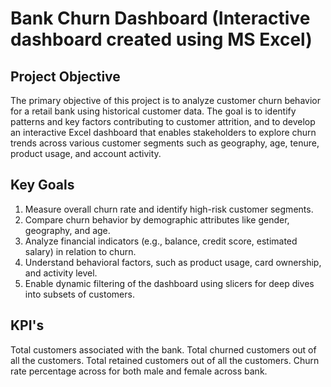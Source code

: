 # Bank Churn Dashboard (Interactive dashboard created using MS Excel)
## Project Objective 
The primary objective of this project is to analyze customer churn behavior for a retail bank using historical customer data. The goal is to identify patterns and key factors contributing to customer attrition, and to develop an interactive Excel dashboard that enables stakeholders to explore churn trends across various customer segments such as geography, age, tenure, product usage, and account activity.
## Key Goals
1. Measure overall churn rate and identify high-risk customer segments.
2. Compare churn behavior by demographic attributes like gender, geography, and age.
3. Analyze financial indicators (e.g., balance, credit score, estimated salary) in relation to churn.
4. Understand behavioral factors, such as product usage, card ownership, and activity level.
5. Enable dynamic filtering of the dashboard using slicers for deep dives into subsets of customers.
## KPI's
Total customers associated with the bank.
Total churned customers out of all the customers.
Total retained customers out of all the customers.
Churn rate percentage across for both male and female across bank.
